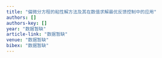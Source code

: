 ```yaml
---
title: "偏微分方程的粘性解方法及其在数值求解最优反馈控制中的应用"
authors: []
authors-key: []
year: "数据暂缺"
article-link: "数据暂缺"
venue: "数据暂缺"
bibex: "数据暂缺"
---
```

